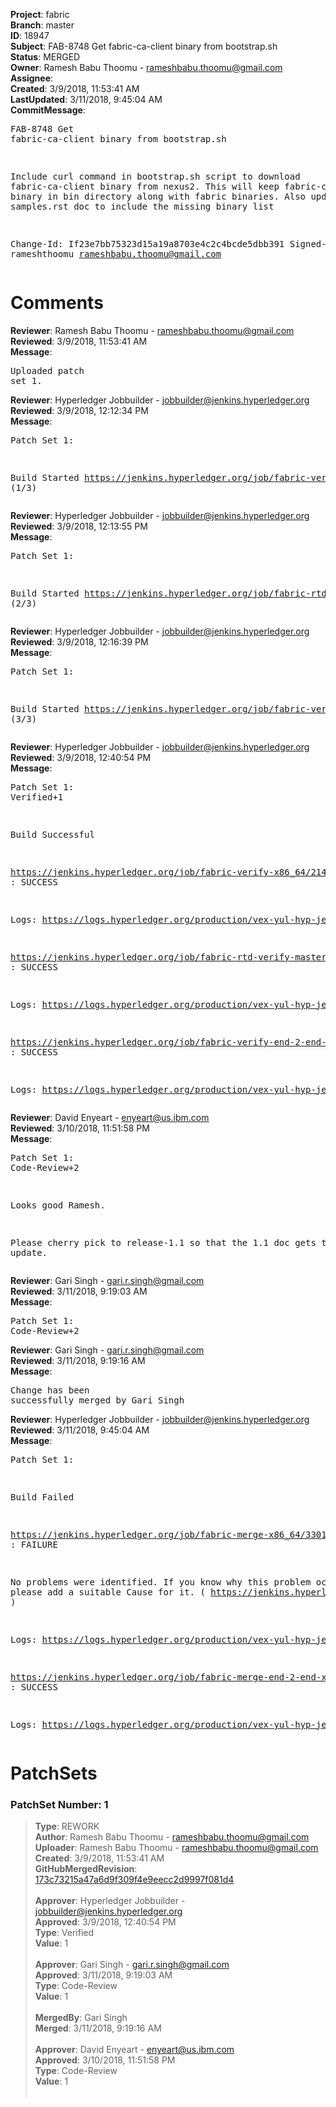 <strong>Project</strong>: fabric<br><strong>Branch</strong>: master<br><strong>ID</strong>: 18947<br><strong>Subject</strong>: FAB-8748 Get fabric-ca-client binary from bootstrap.sh<br><strong>Status</strong>: MERGED<br><strong>Owner</strong>: Ramesh Babu Thoomu - rameshbabu.thoomu@gmail.com<br><strong>Assignee</strong>:<br><strong>Created</strong>: 3/9/2018, 11:53:41 AM<br><strong>LastUpdated</strong>: 3/11/2018, 9:45:04 AM<br><strong>CommitMessage</strong>:<br><pre>FAB-8748 Get fabric-ca-client binary from bootstrap.sh

Include curl command in bootstrap.sh script to download
fabric-ca-client binary from nexus2. This will keep
fabric-ca-client binary in bin directory along with fabric
binaries. Also update samples.rst doc to include the missing
binary list

Change-Id: If23e7bb75323d15a19a8703e4c2c4bcde5dbb391
Signed-off-by: rameshthoomu <rameshbabu.thoomu@gmail.com>
</pre><h1>Comments</h1><strong>Reviewer</strong>: Ramesh Babu Thoomu - rameshbabu.thoomu@gmail.com<br><strong>Reviewed</strong>: 3/9/2018, 11:53:41 AM<br><strong>Message</strong>: <pre>Uploaded patch set 1.</pre><strong>Reviewer</strong>: Hyperledger Jobbuilder - jobbuilder@jenkins.hyperledger.org<br><strong>Reviewed</strong>: 3/9/2018, 12:12:34 PM<br><strong>Message</strong>: <pre>Patch Set 1:

Build Started https://jenkins.hyperledger.org/job/fabric-verify-x86_64/21414/ (1/3)</pre><strong>Reviewer</strong>: Hyperledger Jobbuilder - jobbuilder@jenkins.hyperledger.org<br><strong>Reviewed</strong>: 3/9/2018, 12:13:55 PM<br><strong>Message</strong>: <pre>Patch Set 1:

Build Started https://jenkins.hyperledger.org/job/fabric-rtd-verify-master/327/ (2/3)</pre><strong>Reviewer</strong>: Hyperledger Jobbuilder - jobbuilder@jenkins.hyperledger.org<br><strong>Reviewed</strong>: 3/9/2018, 12:16:39 PM<br><strong>Message</strong>: <pre>Patch Set 1:

Build Started https://jenkins.hyperledger.org/job/fabric-verify-end-2-end-x86_64/13116/ (3/3)</pre><strong>Reviewer</strong>: Hyperledger Jobbuilder - jobbuilder@jenkins.hyperledger.org<br><strong>Reviewed</strong>: 3/9/2018, 12:40:54 PM<br><strong>Message</strong>: <pre>Patch Set 1: Verified+1

Build Successful 

https://jenkins.hyperledger.org/job/fabric-verify-x86_64/21414/ : SUCCESS

Logs: https://logs.hyperledger.org/production/vex-yul-hyp-jenkins-3/fabric-verify-x86_64/21414

https://jenkins.hyperledger.org/job/fabric-rtd-verify-master/327/ : SUCCESS

Logs: https://logs.hyperledger.org/production/vex-yul-hyp-jenkins-3/fabric-rtd-verify-master/327

https://jenkins.hyperledger.org/job/fabric-verify-end-2-end-x86_64/13116/ : SUCCESS

Logs: https://logs.hyperledger.org/production/vex-yul-hyp-jenkins-3/fabric-verify-end-2-end-x86_64/13116</pre><strong>Reviewer</strong>: David Enyeart - enyeart@us.ibm.com<br><strong>Reviewed</strong>: 3/10/2018, 11:51:58 PM<br><strong>Message</strong>: <pre>Patch Set 1: Code-Review+2

Looks good Ramesh.

Please cherry pick to release-1.1 so that the 1.1 doc gets the same update.</pre><strong>Reviewer</strong>: Gari Singh - gari.r.singh@gmail.com<br><strong>Reviewed</strong>: 3/11/2018, 9:19:03 AM<br><strong>Message</strong>: <pre>Patch Set 1: Code-Review+2</pre><strong>Reviewer</strong>: Gari Singh - gari.r.singh@gmail.com<br><strong>Reviewed</strong>: 3/11/2018, 9:19:16 AM<br><strong>Message</strong>: <pre>Change has been successfully merged by Gari Singh</pre><strong>Reviewer</strong>: Hyperledger Jobbuilder - jobbuilder@jenkins.hyperledger.org<br><strong>Reviewed</strong>: 3/11/2018, 9:45:04 AM<br><strong>Message</strong>: <pre>Patch Set 1:

Build Failed 

https://jenkins.hyperledger.org/job/fabric-merge-x86_64/3301/ : FAILURE

No problems were identified. If you know why this problem occurred, please add a suitable Cause for it. ( https://jenkins.hyperledger.org/job/fabric-merge-x86_64/3301/ )

Logs: https://logs.hyperledger.org/production/vex-yul-hyp-jenkins-3/fabric-merge-x86_64/3301

https://jenkins.hyperledger.org/job/fabric-merge-end-2-end-x86_64/1975/ : SUCCESS

Logs: https://logs.hyperledger.org/production/vex-yul-hyp-jenkins-3/fabric-merge-end-2-end-x86_64/1975</pre><h1>PatchSets</h1><h3>PatchSet Number: 1</h3><blockquote><strong>Type</strong>: REWORK<br><strong>Author</strong>: Ramesh Babu Thoomu - rameshbabu.thoomu@gmail.com<br><strong>Uploader</strong>: Ramesh Babu Thoomu - rameshbabu.thoomu@gmail.com<br><strong>Created</strong>: 3/9/2018, 11:53:41 AM<br><strong>GitHubMergedRevision</strong>: [173c73215a47a6d9f309f4e9eecc2d9997f081d4](https://github.com/hyperledger-gerrit-archive/fabric/commit/173c73215a47a6d9f309f4e9eecc2d9997f081d4)<br><br><strong>Approver</strong>: Hyperledger Jobbuilder - jobbuilder@jenkins.hyperledger.org<br><strong>Approved</strong>: 3/9/2018, 12:40:54 PM<br><strong>Type</strong>: Verified<br><strong>Value</strong>: 1<br><br><strong>Approver</strong>: Gari Singh - gari.r.singh@gmail.com<br><strong>Approved</strong>: 3/11/2018, 9:19:03 AM<br><strong>Type</strong>: Code-Review<br><strong>Value</strong>: 1<br><br><strong>MergedBy</strong>: Gari Singh<br><strong>Merged</strong>: 3/11/2018, 9:19:16 AM<br><br><strong>Approver</strong>: David Enyeart - enyeart@us.ibm.com<br><strong>Approved</strong>: 3/10/2018, 11:51:58 PM<br><strong>Type</strong>: Code-Review<br><strong>Value</strong>: 1<br><br></blockquote>